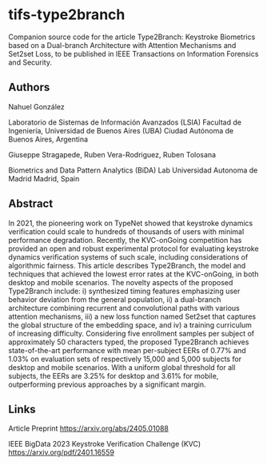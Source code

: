 # tifs-type2branch
Companion source code for the article Type2Branch: Keystroke Biometrics based on a Dual-branch Architecture with Attention Mechanisms and Set2set Loss, to be published in IEEE Transactions on Information Forensics and Security.

## Authors

Nahuel González

Laboratorio de Sistemas de Información Avanzados (LSIA)
Facultad de Ingeniería, Universidad de Buenos Aires (UBA)
Ciudad Autónoma de Buenos Aires, Argentina

Giuseppe Stragapede, Ruben Vera-Rodriguez, Ruben Tolosana

Biometrics and Data Pattern Analytics (BiDA) Lab
Universidad Autonoma de Madrid 
Madrid, Spain


## Abstract

In 2021, the pioneering work on TypeNet showed that keystroke dynamics verification could scale to hundreds of thousands of users with minimal performance degradation. Recently, the KVC-onGoing competition has provided an open and robust experimental protocol for evaluating keystroke dynamics verification systems of such scale, including considerations of algorithmic fairness. This article describes Type2Branch, the model and techniques that achieved the lowest error rates at the KVC-onGoing, in both desktop and mobile scenarios. The novelty aspects of the proposed Type2Branch include: i) synthesized timing features emphasizing user behavior deviation from the general population, ii) a dual-branch architecture combining recurrent and convolutional paths with various attention mechanisms, iii) a new loss function named Set2set that captures the global structure of the embedding space, and iv) a training curriculum of increasing difficulty. Considering five enrollment samples per subject of approximately 50 characters typed, the proposed Type2Branch achieves state-of-the-art performance with mean per-subject EERs of 0.77% and 1.03% on evaluation sets of respectively 15,000 and 5,000 subjects for desktop and mobile scenarios. With a uniform global threshold for all subjects, the EERs are 3.25% for desktop and 3.61% for mobile, outperforming previous approaches by a significant margin. 


## Links

Article Preprint
https://arxiv.org/abs/2405.01088

IEEE BigData 2023 Keystroke Verification Challenge (KVC)
https://arxiv.org/pdf/2401.16559
